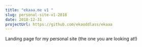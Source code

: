```yaml
---
title: "ekaaa.me v1 "
slug: personal-site-v1-2018
date: 2018-12-31
projectUrl: https://github.com/ekaoddlass/ekaaa
---
```


Landing page for my personal site (the one you are looking at!)
